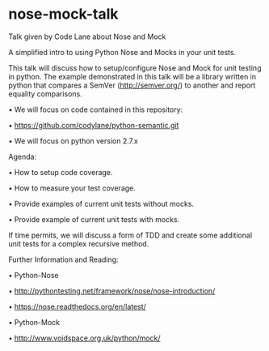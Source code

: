 # nose-mock-talk
Talk given by Code Lane about Nose and Mock

A simplified intro to using Python Nose and Mocks in your unit tests.

This talk will discuss how to setup/configure Nose and Mock for unit testing in python.  The example demonstrated in this talk will be a library written in python that compares a SemVer (http://semver.org/) to another and report equality comparisons.  

• We will focus on code contained in this repository: 

• https://github.com/codylane/python-semantic.git

• We will focus on python version 2.7.x

Agenda:

• How to setup code coverage.  

• How to measure your test coverage. 

• Provide examples of current unit tests without mocks.

• Provide example of current unit tests with mocks.

If time permits, we will discuss a form of TDD and create some additional unit tests for a complex recursive method.

Further Information and Reading:

• Python-Nose

• http://pythontesting.net/framework/nose/nose-introduction/

• https://nose.readthedocs.org/en/latest/

• Python-Mock

• http://www.voidspace.org.uk/python/mock/
